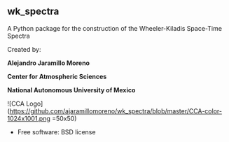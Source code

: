 ## wk_spectra

A Python package for the construction of the Wheeler-Kiladis Space-Time Spectra


Created by:

**Alejandro Jaramillo Moreno**

**Center for Atmospheric Sciences**

**National Autonomous University of Mexico**

![CCA Logo](https://github.com/ajaramillomoreno/wk_spectra/blob/master/CCA-color-1024x1001.png =50x50)



* Free software: BSD license

